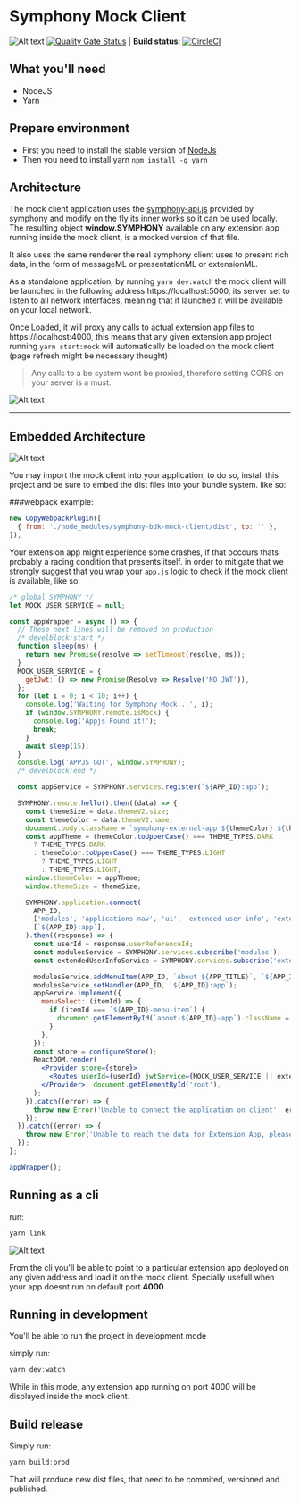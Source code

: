 # Symphony Mock Client
![Alt text](src/assets/symphony-logo.png?raw=true "Mock Client")
[![Quality Gate Status](https://sonarqube-dev.symphonymarket.solutions/api/project_badges/measure?project=sms-dev-tool-client-mock&metric=alert_status)](https://sonarqube-dev.symphonymarket.solutions/dashboard?id=sms-dev-tool-client-mock) |
**Build status**:
[![CircleCI](https://circleci.com/gh/SymphonyPlatformSolutions/symphony-bdk-mock-client/tree/master.svg?style=svg&circle-token=65c7cc0be8d286cde915992e18daa81742f20ea0)](https://circleci.com/gh/SymphonyPlatformSolutions/symphony-bdk-mock-client/tree/master)


## What you'll need
* NodeJS
* Yarn
## Prepare environment

- First you need to install the stable version of [NodeJs](https://nodejs.org/en/)
- Then you need to install yarn ```npm install -g yarn```

## Architecture
The mock client application uses the [symphony-api.js](https://www.symphony.com/resources/api/v1.0/symphony-api.js)
provided by symphony
and modify on the fly its inner works so it can be used locally. The resulting object **window.SYMPHONY** available
on any extension app running inside the mock client, is a mocked version of that file.

It also uses the same renderer the real symphony client
uses to present rich data, in the form of messageML or presentationML or extensionML.

As a standalone application, by running ```yarn dev:watch``` the mock client will be launched in the following address https://localhost:5000, its server
set to listen to all network interfaces, meaning that if launched it will be available on your local network.

Once Loaded, it will proxy any calls to actual extension app files to https://localhost:4000, this means that any given
extension app project running ```yarn start:mock``` will automatically be loaded on the mock client (page refresh might
be necessary thought)

> Any calls to a be system wont be proxied, therefore setting CORS on your server is a must.

![Alt text](src/assets/standalone.png?raw=true "Mock client architecture")
<hr/>


## Embedded Architecture

![Alt text](src/assets/bundled.png?raw=true "Mock client architecture while running inside an extension app project")

You may import the mock client into your application, to do so, install this project and be sure to embed the dist
files into your bundle system. like so:

###webpack example:

```jsx harmony
new CopyWebpackPlugin([
  { from: './node_modules/symphony-bdk-mock-client/dist', to: '' },
]),
```

Your extension app might experience some crashes, if that occours thats probably a racing condition that
presents itself. in order to mitigate that we strongly suggest that you wrap your ```app.js``` logic to check
if the mock client is available, like so:

```jsx harmony
/* global SYMPHONY */
let MOCK_USER_SERVICE = null;

const appWrapper = async () => {
  // These next lines will be removed on production
  /* develblock:start */
  function sleep(ms) {
    return new Promise(resolve => setTimeout(resolve, ms));
  }
  MOCK_USER_SERVICE = {
    getJwt: () => new Promise(Resolve => Resolve('NO JWT')),
  };
  for (let i = 0; i < 10; i++) {
    console.log('Waiting for Symphony Mock...', i);
    if (window.SYMPHONY.remote.isMock) {
      console.log('Appjs Found it!');
      break;
    }
    await sleep(15);
  }
  console.log('APPJS GOT', window.SYMPHONY);
  /* develblock:end */

  const appService = SYMPHONY.services.register(`${APP_ID}:app`);

  SYMPHONY.remote.hello().then((data) => {
    const themeSize = data.themeV2.size;
    const themeColor = data.themeV2.name;
    document.body.className = `symphony-external-app ${themeColor} ${themeSize}`;
    const appTheme = themeColor.toUpperCase() === THEME_TYPES.DARK
      ? THEME_TYPES.DARK
      : themeColor.toUpperCase() === THEME_TYPES.LIGHT
        ? THEME_TYPES.LIGHT
        : THEME_TYPES.LIGHT;
    window.themeColor = appTheme;
    window.themeSize = themeSize;

    SYMPHONY.application.connect(
      APP_ID,
      ['modules', 'applications-nav', 'ui', 'extended-user-info', 'extended-user-service', 'dialogs'],
      [`${APP_ID}:app`],
    ).then((response) => {
      const userId = response.userReferenceId;
      const modulesService = SYMPHONY.services.subscribe('modules');
      const extendedUserInfoService = SYMPHONY.services.subscribe('extended-user-info');

      modulesService.addMenuItem(APP_ID, `About ${APP_TITLE}`, `${APP_ID}-menu-item`);
      modulesService.setHandler(APP_ID, `${APP_ID}:app`);
      appService.implement({
        menuSelect: (itemId) => {
          if (itemId === `${APP_ID}-menu-item`) {
            document.getElementById(`about-${APP_ID}-app`).className = '';
          }
        },
      });
      const store = configureStore();
      ReactDOM.render(
        <Provider store={store}>
          <Routes userId={userId} jwtService={MOCK_USER_SERVICE || extendedUserInfoService} />
        </Provider>, document.getElementById('root'),
      );
    }).catch((error) => {
      throw new Error('Unable to connect the application on client', error);
    });
  }).catch((error) => {
    throw new Error('Unable to reach the data for Extension App, please verify the Authentication with Server', error);
  });
};

appWrapper();
``` 


## Running as a cli
run:
```jsx harmony
yarn link
```
![Alt text](src/assets/mock-client-cli.png?raw=true "Mock client architecture while running inside an extension app project")

From the cli you'll be able to point to a particular extension app deployed on any given address and load it on the
mock client. Specially usefull when your app doesnt run on default port **4000**


## Running in development
You'll be able to run the project in development mode

simply run:
```jsx harmony
yarn dev:watch
```

While in this mode, any extension app running on port 4000 will be displayed inside the mock client.

## Build release
Simply run:
```jsx harmony
yarn build:prod
```

That will produce new dist files, that need to be commited, versioned and published.




